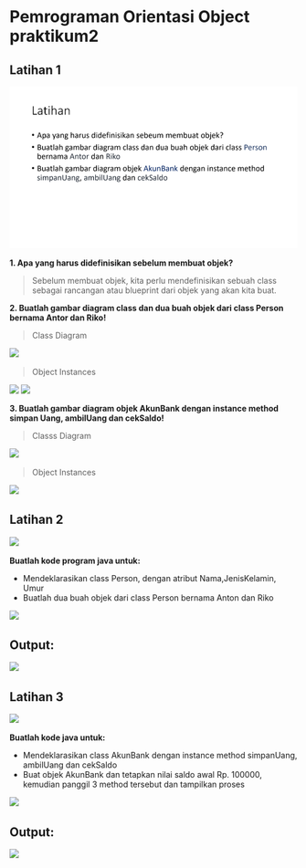 # Pemrograman Orientasi Object praktikum2

## Latihan 1
![](screenshot/soal1.png)

**1. Apa yang harus didefinisikan sebelum membuat objek?**

  > Sebelum membuat objek, kita perlu mendefinisikan sebuah class sebagai rancangan atau blueprint dari objek yang akan kita buat.

**2. Buatlah gambar diagram class dan dua buah objek dari class Person bernama Antor dan Riko!**

  > Class Diagram

  ![](Photo/person.png)

  > Object Instances

  ![](Photo/antor.png)
  ![](Photo/riko.png)

**3. Buatlah gambar diagram objek AkunBank dengan instance method simpan Uang, ambilUang dan cekSaldo!**
  > Classs Diagram

  ![](Photo/akunbank.png)

  > Object Instances

  ![](Photo/akunbankpengguna.png)

## Latihan 2
![](Photo/soal2.png)

**Buatlah kode program java untuk:**

- Mendeklarasikan class Person, dengan atribut Nama,JenisKelamin, Umur
- Buatlah dua buah objek dari class Person bernama Anton dan Riko

![](Photo/codeperson.png)

## Output:
![](Photo/outputperson.png)

## Latihan 3
![](Photo/soal3.png)

**Buatlah kode java untuk:**

- Mendeklarasikan class AkunBank dengan instance method simpanUang, ambilUang dan cekSaldo
- Buat objek AkunBank dan tetapkan nilai saldo awal Rp. 100000, kemudian panggil 3 method tersebut dan tampilkan proses

![](Photo/codeakunbankpng)

## Output:

![](Photo/ooutputakunbank.png)
